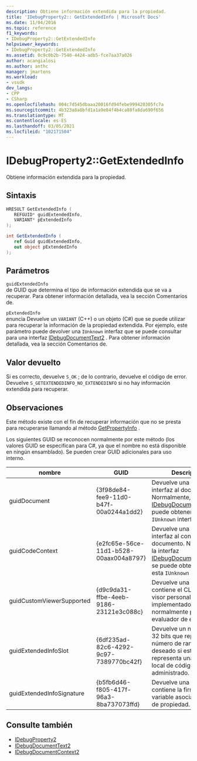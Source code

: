 ```yaml
---
description: Obtiene información extendida para la propiedad.
title: 'IDebugProperty2:: GetExtendedInfo | Microsoft Docs'
ms.date: 11/04/2016
ms.topic: reference
f1_keywords:
- IDebugProperty2::GetExtendedInfo
helpviewer_keywords:
- IDebugProperty2::GetExtendedInfo
ms.assetid: 0c9c0b2b-7540-4424-adb5-fce7aa37a026
author: acangialosi
ms.author: anthc
manager: jmartens
ms.workload:
- vssdk
dev_langs:
- CPP
- CSharp
ms.openlocfilehash: 004c7d545dbaaa20016fd94febe999420305fc7a
ms.sourcegitcommit: 4b323a8a8bfd1a1a9e84f4b4ca88fa8da690f656
ms.translationtype: MT
ms.contentlocale: es-ES
ms.lasthandoff: 03/05/2021
ms.locfileid: "102171504"
---
```

# <a name="idebugproperty2getextendedinfo"></a>IDebugProperty2::GetExtendedInfo
Obtiene información extendida para la propiedad.

## <a name="syntax"></a>Sintaxis

```cpp
HRESULT GetExtendedInfo ( 
   REFGUID* guidExtendedInfo,
   VARIANT* pExtendedInfo
);
```

```csharp
int GetExtendedInfo ( 
   ref Guid guidExtendedInfo,
   out object pExtendedInfo
);
```

## <a name="parameters"></a>Parámetros
`guidExtendedInfo`\
de GUID que determina el tipo de información extendida que se va a recuperar. Para obtener información detallada, vea la sección Comentarios de.

`pExtendedInfo`\
enuncia Devuelve un `VARIANT` (C++) o un objeto (C#) que se puede utilizar para recuperar la información de la propiedad extendida. Por ejemplo, este parámetro puede devolver una `IUnknown` interfaz que se puede consultar para una interfaz [IDebugDocumentText2](../../../extensibility/debugger/reference/idebugdocumenttext2.md) . Para obtener información detallada, vea la sección Comentarios de.

## <a name="return-value"></a>Valor devuelto
 Si es correcto, devuelve `S_OK` ; de lo contrario, devuelve el código de error. Devuelve `S_GETEXTENDEDINFO_NO_EXTENDEDINFO` si no hay información extendida para recuperar.

## <a name="remarks"></a>Observaciones
 Este método existe con el fin de recuperar información que no se presta para recuperarse llamando al método [GetPropertyInfo](../../../extensibility/debugger/reference/idebugproperty2-getpropertyinfo.md) .

 Los siguientes GUID se reconocen normalmente por este método (los valores GUID se especifican para C#, ya que el nombre no está disponible en ningún ensamblado). Se pueden crear GUID adicionales para uso interno.

|nombre|GUID|Descripción|
|----------|----------|-----------------|
|guidDocument|{3f98de84-fee9-11d0-b47f-00a0244a1dd2}|Devuelve una `IUnknown` interfaz al documento. Normalmente, la interfaz [IDebugDocumentText2](../../../extensibility/debugger/reference/idebugdocumenttext2.md) se puede obtener desde esta `IUnknown` interfaz.|
|guidCodeContext|{e2fc65e-56ce-11d1-b528-00aax004a8797}|Devuelve una `IUnknown` interfaz al contexto del documento. Normalmente, la interfaz [IDebugDocumentContext2](../../../extensibility/debugger/reference/idebugdocumentcontext2.md) se puede obtener desde esta `IUnknown` interfaz.|
|guidCustomViewerSupported|{d9c9da31-ffbe-4eeb-9186-23121e3c088c}|Devuelve una cadena que contiene el CLSID de un visor personalizado, implementado normalmente por un evaluador de expresiones.|
|guidExtendedInfoSlot|{6df235ad-82c6-4292-9c97-7389770bc42f}|Devuelve un número de 32 bits que representa el número de ranura deseado si esta propiedad representa una dirección local de código administrado.|
|guidExtendedInfoSignature|{b5fb6d46-f805-417f-96a3-8ba737073ffd}|Devuelve una cadena que contiene la firma de la variable asociada al objeto de propiedad.|

## <a name="see-also"></a>Consulte también
- [IDebugProperty2](../../../extensibility/debugger/reference/idebugproperty2.md)
- [IDebugDocumentText2](../../../extensibility/debugger/reference/idebugdocumenttext2.md)
- [IDebugDocumentContext2](../../../extensibility/debugger/reference/idebugdocumentcontext2.md)
